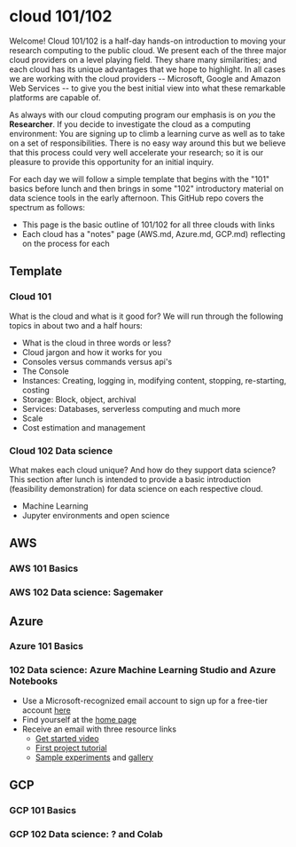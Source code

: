 # cloud 101/102

Welcome! Cloud 101/102 is a half-day hands-on introduction to moving your research computing to
the public cloud. We present each of the three major cloud providers on a level playing field.
They share many similarities; and each cloud has its unique advantages that we hope to highlight. 
In all cases we are working with the cloud providers -- Microsoft, Google and Amazon Web Services --
to give you the best initial view into what these remarkable platforms are capable of.

As always with our cloud computing program our emphasis is on *you* the **Researcher**. 
If you decide to investigate the cloud as a computing environment: You are signing up to climb a 
learning curve as well as to take on a set of responsibilities. There is no easy way around 
this but we believe that this process could very well accelerate your research; so it is 
our pleasure to provide this opportunity for an initial inquiry.

For each day we will follow a simple template that begins with the "101" basics before lunch
and then brings in some "102" introductory material on data science tools in the early afternoon. 
This GitHub repo covers the spectrum as follows: 

* This page is the basic outline of 101/102 for all three clouds with links
* Each cloud has a "notes" page (AWS.md, Azure.md, GCP.md) reflecting on the process for each


## Template


### Cloud 101


What is the cloud and what is it good for? We will run through the following topics in about
two and a half hours: 


* What is the cloud in three words or less?
* Cloud jargon and how it works for you
* Consoles versus commands versus api's
* The Console
* Instances: Creating, logging in, modifying content, stopping, re-starting, costing
* Storage: Block, object, archival
* Services: Databases, serverless computing and much more
* Scale
* Cost estimation and management


### Cloud 102 Data science


What makes each cloud unique? And how do they support data science? This section after lunch
is intended to provide a basic introduction (feasibility demonstration) for data science on 
each respective cloud. 


* Machine Learning
* Jupyter environments and open science


## AWS 


### AWS 101 Basics


### AWS 102 Data science: Sagemaker


## Azure


### Azure 101 Basics


### 102 Data science: Azure Machine Learning Studio and Azure Notebooks


* Use a Microsoft-recognized email account to sign up for a free-tier account [here](https://studio.azureml.net/)
* Find yourself at the [home page](https://studio.azureml.net/Home/)
* Receive an email with three resource links
  * [Get started video](https://contosoafx.blob.core.windows.net/media/02%20Getting%20Started%20with%20Azure%20Machine%20Learning%20Studio.mp4)
  * [First project tutorial](https://azure.microsoft.com/email/?destination=https%3A%2F%2Fdocs.microsoft.com%2Fen-us%2Fazure%2Fmachine-learning%2Fstudio%2Fcreate-experiment&p=bT01ZDM5ZGMwMS00NWZlLTQxOTYtYjA5Yy01MDk0MzY3MDBiMzQmdT1hZW8mbD1kb2NzJTNBY3JlYXRlLWV4cGVyaW1lbnQ%3D)
  * [Sample experiments](https://azure.microsoft.com/email/?destination=https%3A%2F%2Fdocs.microsoft.com%2Fen-us%2Fazure%2Fmachine-learning%2Fstudio%2Fsample-experiments&p=bT01ZDM5ZGMwMS00NWZlLTQxOTYtYjA5Yy01MDk0MzY3MDBiMzQmdT1hZW8mbD1kb2NzJTNBc2FtcGxlLWV4cGVyaW1lbnRz)
and [gallery](https://azure.microsoft.com/email/?destination=https%3A%2F%2Fgallery.azure.ai%2F&p=bT01ZDM5ZGMwMS00NWZlLTQxOTYtYjA5Yy01MDk0MzY3MDBiMzQmdT1hZW8mbD1nYWxsZXJ5LmF6dXJlLmFpXzI%3D)
  
  
  
## GCP 


### GCP 101 Basics


### GCP 102 Data science: ? and Colab

